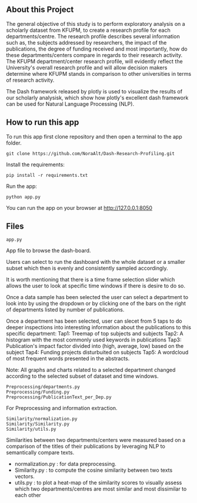 

## About this Project
The general objective of this study is to perform exploratory analysis on a scholarly dataset from KFUPM, to create a research profile for each departments/centre. The research profile describes several information such as, the  subjects addressed by researchers, the impact of the publications, the degree of funding received and most importantly, how do these departments/centers compare in regards to their research activity. The KFUPM department/center research profile, will evidently reflect the University's overall research profile and will allow decision makers determine where KFUPM stands in comparison to other universities in terms of research activity.

The Dash framework released by plotly is used to visualize the results of our scholarly analysisk, which show how plotly's excellent dash framework can be used for Natural Language Processing (NLP).

## How to run this app

To run this app first clone repository and then open a terminal to the app folder.

```
git clone https://github.com/NoraAlt/Dash-Research-Profiling.git

```

Install the requirements:

```
pip install -r requirements.txt
```
Run the app:

```
python app.py
```
You can run the app on your browser at http://127.0.0.1:8050

## Files
```
app.py
```
App file to browse the dash-board.

Users can select to run the dashboard with the whole dataset or a smaller
subset which then is evenly and consistently sampled accordingly.

It is worth mentioning that there is a time frame selection slider which
allows the user to look at specific time windows if there is desire to do so.

Once a data sample has been selected the user can select a department to look into
by using the dropdown or by clicking one of the bars on the right of departments
listed by number of publications.

Once a department has been selected, user can slecet from 5 taps to do deeper
inspections into interesting information about the publications to this specific
department:
    Tap1: Treemap of top subjects and subjects
    Tap2: A histogram with the most commonly used keywords in publications
    Tap3: Publication's impact factor divided into (high, average, low) based on the subject
    Tap4: Funding projects disturbuited on subjects
    Tap5: A wordcloud of most frequent words presented in the abstracts.

Note: All graphs and charts related to a selected department changed according to the selected subset of dataset and time windows.

```
Preprocessing/departments.py
Preprocessing/Funding.py
Preprocessing/PublicationText_per_Dep.py
```
For Preprocessing and information extraction.

```
Similarity/normalization.py
Similarity/Similarity.py
Similarity/utils.py
```
Similarities between two departments/centers were measured based on a comparison of the titles of their publications by leveraging NLP to semantically compare texts.
- normalization.py : for data preprocessing.
- Similarity.py : to compute the cosine similarity between two texts vectors.
- utils.py : to plot a heat-map of the similarity scores to visually assess which two departments/centres are most similar and most dissimilar to each other
